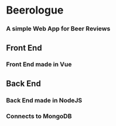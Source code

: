 # Beerologue

### A simple Web App for Beer Reviews

## Front End

### Front End made in Vue

## Back End

### Back End made in NodeJS
### Connects to MongoDB
